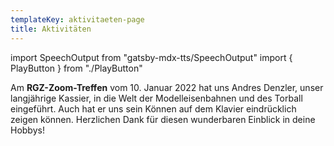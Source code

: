 ```yaml
---
templateKey: aktivitaeten-page
title: Aktivitäten
---
```

import SpeechOutput from "gatsby-mdx-tts/SpeechOutput"
import { PlayButton } from "./PlayButton"

<SpeechOutput id="aktivitaeten-page" customPlayButton={PlayButton}>

Am **RGZ-Zoom-Treffen** vom 10. Januar 2022 hat uns Andres Denzler, unser langjährige Kassier, in die Welt der Modelleisenbahnen und des Torball eingeführt. Auch hat er uns sein Können auf dem Klavier eindrücklich zeigen können. Herzlichen Dank für diesen wunderbaren Einblick in deine Hobbys! 



</SpeechOutput>